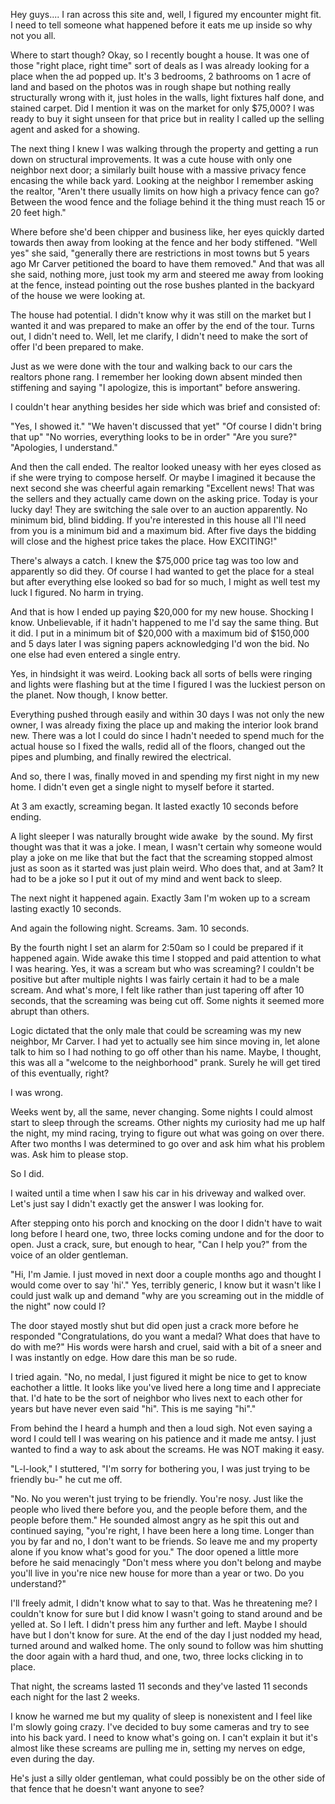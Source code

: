 Hey guys.... I ran across this site and, well, I figured my encounter might fit. I need to tell someone what happened before it eats me up inside so why not you all. 

Where to start though? Okay, so I recently bought a house. It was one of those "right place, right time" sort of deals as I was already looking for a place when the ad popped up. It's 3 bedrooms, 2 bathrooms on 1 acre of land and based on the photos was in rough shape but nothing really structurally wrong with it, just holes in the walls, light fixtures half done, and stained carpet. Did I mention it was on the market for only $75,000? I was ready to buy it sight unseen for that price but in reality I called up the selling agent and asked for a showing. 

The next thing I knew I was walking through the property and getting a run down on structural improvements. It was a cute house with only one neighbor next door; a similarly built house with a massive privacy fence encasing the while back yard. Looking at the neighbor I remember asking the realtor, "Aren't there usually limits on how high a privacy fence can go? Between the wood fence and the foliage behind it the thing must reach 15 or 20 feet high." 

Where before she'd been chipper and business like, her eyes quickly darted towards then away from looking at the fence and her body stiffened. "Well yes" she said, "generally there are restrictions in most towns but 5 years ago Mr Carver petitioned the board to have them removed." And that was all she said, nothing more, just took my arm and steered me away from looking at the fence, instead pointing out the rose bushes planted in the backyard of the house we were looking at. 

The house had potential. I didn't know why it was still on the market but I wanted it and was prepared to make an offer by the end of the tour. Turns out, I didn't need to. Well, let me clarify, I didn't need to make the sort of offer I'd been prepared to make. 

Just as we were done with the tour and walking back to our cars the realtors phone rang. I remember her looking down absent minded then stiffening and saying "I apologize, this is important" before answering. 

I couldn't hear anything besides her side which was brief and consisted of:

"Yes, I showed it."
"We haven't discussed that yet"
"Of course I didn't bring that up"
"No worries, everything looks to be in order"
"Are you sure?"
"Apologies, I understand."

And then the call ended. The realtor looked uneasy with her eyes closed as if she were trying to compose herself. Or maybe I imagined it because the next second she was cheerful again remarking "Excellent news! That was the sellers and they actually came down on the asking price. Today is your lucky day! They are switching the sale over to an auction apparently. No minimum bid, blind bidding. If you're interested in this house all I'll need from you is a minimum bid and a maximum bid. After five days the bidding will close and the highest price takes the place. How EXCITING!" 

There's always a catch. I knew the $75,000 price tag was too low and apparently so did they. Of course I had wanted to get the place for a steal but after everything else looked so bad for so much, I might as well test my luck I figured. No harm in trying. 

And that is how I ended up paying $20,000 for my new house. Shocking I know. Unbelievable, if it hadn't happened to me I'd say the same thing. But it did. I put in a minimum bit of $20,000 with a maximum bid of $150,000 and 5 days later I was signing papers acknowledging I'd won the bid. No one else had even entered a single entry. 

Yes, in hindsight it was weird. Looking back all sorts of bells were ringing and lights were flashing but at the time I figured I was the luckiest person on the planet. Now though, I know better. 

Everything pushed through easily and within 30 days I was not only the new owner, I was already fixing the place up and making the interior look brand new. There was a lot I could do since I hadn't needed to spend much for the actual house so I fixed the walls, redid all of the floors, changed out the pipes and plumbing, and finally rewired the electrical. 

And so, there I was, finally moved in and spending my first night in my new home. I didn't even get a single night to myself before it started. 

At 3 am exactly, screaming began. It lasted exactly 10 seconds before ending. 

A light sleeper I was naturally brought wide awake  by the sound. My first thought was that it was a joke. I mean, I wasn't certain why someone would play a joke on me like that but the fact that the screaming stopped almost just as soon as it started was just plain weird. Who does that, and at 3am? It had to be a joke so I put it out of my mind and went back to sleep. 

The next night it happened again. Exactly 3am I'm woken up to a scream lasting exactly 10 seconds. 

And again the following night. Screams. 3am. 10 seconds. 

By the fourth night I set an alarm for 2:50am so I could be prepared if it happened again. Wide awake this time I stopped and paid attention to what I was hearing. Yes, it was a scream but who was screaming? I couldn't be positive but after multiple nights I was fairly certain it had to be a male scream. And what's more, I felt like rather than just tapering off after 10 seconds, that the screaming was being cut off. Some nights it seemed more abrupt than others. 

Logic dictated that the only male that could be screaming was my new neighbor, Mr Carver. I had yet to actually see him since moving in, let alone talk to him so I had nothing to go off other than his name. Maybe, I thought, this was all a "welcome to the neighborhood" prank. Surely he will get tired of this eventually, right? 

I was wrong. 

Weeks went by, all the same, never changing. Some nights I could almost start to sleep through the screams. Other nights my curiosity had me up half the night, my mind racing, trying to figure out what was going on over there. After two months I was determined to go over and ask him what his problem was. Ask him to please stop. 

So I did. 

I waited until a time when I saw his car in his driveway and walked over. Let's just say I didn't exactly get the answer I was looking for. 

After stepping onto his porch and knocking on the door I didn't have to wait long before I heard one, two, three locks coming undone and for the door to open. Just a crack, sure, but enough to hear, "Can I help you?" from the voice of an older gentleman. 

"Hi, I'm Jamie. I just moved in next door a couple months ago and thought I would come over to say 'hi'." Yes, terribly generic, I know but it wasn't like I could just walk up and demand "why are you screaming out in the middle of the night" now could I? 

The door stayed mostly shut but did open just a crack more before he responded "Congratulations, do you want a medal? What does that have to do with me?" His words were harsh and cruel, said with a bit of a sneer and I was instantly on edge. How dare this man be so rude. 

I tried again. "No, no medal, I just figured it might be nice to get to know eachother a little. It looks like you've lived here a long time and I appreciate that. I'd hate to be the sort of neighbor who lives next to each other for years but have never even said "hi". This is me saying "hi"." 

From behind the I heard a humph and then a loud sigh. Not even saying a word I could tell I was wearing on his patience and it made me antsy. I just wanted to find a way to ask about the screams. He was NOT making it easy. 

"L-l-look," I stuttered, "I'm sorry for bothering you, I was just trying to be friendly bu-" he cut me off. 

"No. No you weren't just trying to be friendly. You're nosy. Just like the people who lived there before you, and the people before them, and the people before them." He sounded almost angry as he spit this out and continued saying, "you're right, I have been here a long time. Longer than you by far and no, I don't want to be friends. So leave me and my property alone if you know what's good for you." The door opened a little more before he said menacingly "Don't mess where you don't belong and maybe you'll live in you're nice new house for more than a year or two. Do you understand?" 

I'll freely admit, I didn't know what to say to that. Was he threatening me? I couldn't know for sure but I did know I wasn't going to stand around and be yelled at. So I left. I didn't press him any further and left. Maybe I should have but I don't know for sure. At the end of the day I just nodded my head, turned around and walked home. The only sound to follow was him shutting the door again with a hard thud, and one, two, three locks clicking in to place.

That night, the screams lasted 11 seconds and they've lasted 11 seconds each night for the last 2 weeks. 

I know he warned me but my quality of sleep is nonexistent and I feel like I'm slowly going crazy. I've decided to buy some cameras and try to see into his back yard. I need to know what's going on. I can't explain it but it's almost like these screams are pulling me in, setting my nerves on edge, even during the day. 

He's just a silly older gentleman, what could possibly be on the other side of that fence that he doesn't want anyone to see?